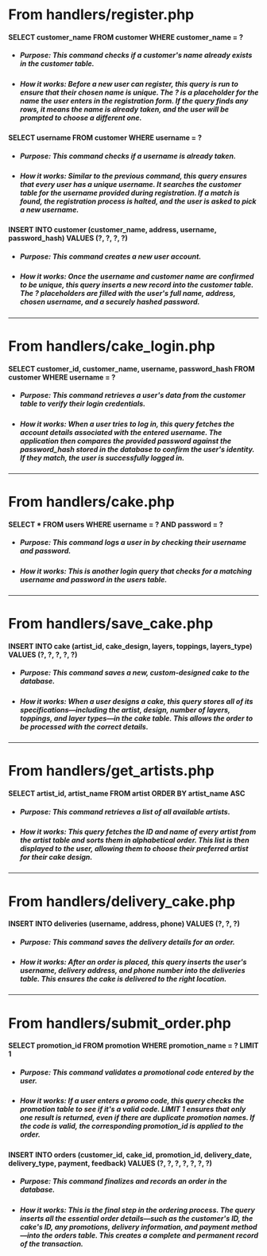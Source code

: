 
# From handlers/register.php
#### SELECT customer_name FROM customer WHERE customer_name = ?
- #####  Purpose: This command checks if a customer's name already exists in the customer table.
- ##### How it works: Before a new user can register, this query is run to ensure that their chosen name is unique. The ? is a placeholder for the name the user enters in the registration form. If the query finds any rows, it means the name is already taken, and the user will be prompted to choose a different one.

#### SELECT username FROM customer WHERE username = ?
- ##### Purpose: This command checks if a username is already taken.
- ##### How it works: Similar to the previous command, this query ensures that every user has a unique username. It searches the customer table for the username provided during registration. If a match is found, the registration process is halted, and the user is asked to pick a new username.

#### INSERT INTO customer (customer_name, address, username, password_hash) VALUES (?, ?, ?, ?)
- ##### Purpose: This command creates a new user account.
- ##### How it works: Once the username and customer name are confirmed to be unique, this query inserts a new record into the customer table. The ? placeholders are filled with the user's full name, address, chosen username, and a securely hashed password.
-- --
# From handlers/cake_login.php
#### SELECT customer_id, customer_name, username, password_hash FROM customer WHERE username = ?
- ##### Purpose: This command retrieves a user's data from the customer table to verify their login credentials.
- ##### How it works: When a user tries to log in, this query fetches the account details associated with the entered username. The application then compares the provided password against the password_hash stored in the database to confirm the user's identity. If they match, the user is successfully logged in.
-- --
# From handlers/cake.php
#### SELECT * FROM users WHERE username = ? AND password = ?
- ##### Purpose: This command logs a user in by checking their username and password.
- ##### How it works: This is another login query that checks for a matching username and password in the users table.
-- --
# From handlers/save_cake.php
#### INSERT INTO cake (artist_id, cake_design, layers, toppings, layers_type) VALUES (?, ?, ?, ?, ?)
- ##### Purpose: This command saves a new, custom-designed cake to the database.
- ##### How it works: When a user designs a cake, this query stores all of its specifications—including the artist, design, number of layers, toppings, and layer types—in the cake table. This allows the order to be processed with the correct details.
-- --
# From handlers/get_artists.php
#### SELECT artist_id, artist_name FROM artist ORDER BY artist_name ASC
- ##### Purpose: This command retrieves a list of all available artists.
- ##### How it works: This query fetches the ID and name of every artist from the artist table and sorts them in alphabetical order. This list is then displayed to the user, allowing them to choose their preferred artist for their cake design.
-- --
# From handlers/delivery_cake.php
#### INSERT INTO deliveries (username, address, phone) VALUES (?, ?, ?)
- ##### Purpose: This command saves the delivery details for an order.
- ##### How it works: After an order is placed, this query inserts the user's username, delivery address, and phone number into the deliveries table. This ensures the cake is delivered to the right location.
-- --
# From handlers/submit_order.php
#### SELECT promotion_id FROM promotion WHERE promotion_name = ? LIMIT 1
- ##### Purpose: This command validates a promotional code entered by the user.
- ##### How it works: If a user enters a promo code, this query checks the promotion table to see if it's a valid code. LIMIT 1 ensures that only one result is returned, even if there are duplicate promotion names. If the code is valid, the corresponding promotion_id is applied to the order.
  
#### INSERT INTO orders (customer_id, cake_id, promotion_id, delivery_date, delivery_type, payment, feedback) VALUES (?, ?, ?, ?, ?, ?, ?)
- ##### Purpose: This command finalizes and records an order in the database.
- ##### How it works: This is the final step in the ordering process. The query inserts all the essential order details—such as the customer's ID, the cake's ID, any promotions, delivery information, and payment method—into the orders table. This creates a complete and permanent record of the transaction.
